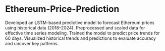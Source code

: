 # Ethereum-Price-Prediction
Developed an LSTM-based predictive model to forecast Ethereum prices using historical data (2018–2024). Preprocessed and scaled data for effective time series modeling. Trained the model to predict price trends for 60 days. Visualized historical trends and predictions to evaluate accuracy and uncover key patterns.
